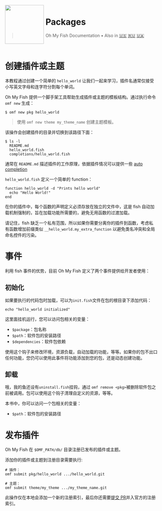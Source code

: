 <img src="https://cdn.rawgit.com/oh-my-fish/oh-my-fish/e4f1c2e0219a17e2c748b824004c8d0b38055c16/docs/logo.svg" align="left" width="128px" height="128px"/>
<img align="left" width="0" height="128px"/>

# Packages

> Oh My Fish Documentation&nbsp;&bull;&nbsp;Also in
> <a href="../en-US/Packages.md">🇺🇸</a>
> <a href="../ru-RU/Packages.md">🇷🇺</a>
> <a href="../uk-UA/Packages.md">🇺🇦</a>

<br>

# 创建插件或主题

本教程通过创建一个简单的 `hello_world` 让我们一起来学习，插件名通常仅接受小写英文字母和连字符分割每个单词。

Oh My Fish 提供一个脚手架工具帮助生成插件或主题的模板结构。通过执行命令 `omf new` 生成：

```fish
$ omf new pkg hello_world
```

> 使用 `omf new theme my_theme_name` 创建主题模板。

该操作会创建插件的目录并切换到该路径下面：

```
$ ls -l
  README.md
  hello_world.fish
  completions/hello_world.fish
```

通常在 `README.md` 描述插件的工作原理，依据插件情况可以提供一些 [auto completion](http://fishshell.com/docs/current/commands.html#complete)

`hello_world.fish` 定义一个简单的 function：

```fish
function hello_world -d "Prints hello world"
  echo "Hello World!"
end
```

在你的插件中，每个函数的声明定义必须存放在独立的文件中，这是 fish 自动加载机制强制的，旨在加载功能所需要的，避免无用函数的过渡加载。

请记住，fish 缺乏一个私有范围，所以如果你需要分离你的插件到函数，考虑私有函数增加前缀类似 `__hello_world.my_extra_function` 以避免类名冲突和全局命名控件的污染。


# 事件

利用 fish 事件的优势，目前 Oh My Fish 定义了两个事件提供给开发者使用：

## 初始化

如果要执行的代码包时加载，可以为`init.fish`文件在包的根目录下添加代码：

```fish
echo "hello_world initialized"
```

这里面挂机运行，您可以访问包相关的变量：

* `$package`：包名称
* `$path`：软件包的安装路径
* `$dependencies`：软件包依赖

使用这个钩子来修改环境，资源负载，自动加载的功能，等等。如果你的包不出口任何功能，您仍可以使用此事件将功能添加到您的包，还是动态创建功能。

## 卸载

哦，我的鱼还设有`uninstall.fish`挂钩，通过 `omf remove <pkg>`被删除软件包之前被调用。包可以使用这个钩子清理自定义的资源，等等。

本书中，你可以访问一个包相关的变量：
* `$path`：软件包的安装路径


# 发布插件

Oh My Fish 在 `$OMF_PATH/db/` 目录注册已发布的插件或主题。

添加你的插件或主题到注册目录需要执行:

```fish
# 插件：
omf submit pkg/hello_world .../hello_world.git

# 主题：
omf submit theme/my_theme .../my_theme_name.git
```

此操作仅在本地会添加一个新的注册索引，最后你还需要[提交 PR][omf-pulls-link]并入官方的注册索引。


[omf-pulls-link]: https://github.com/oh-my-fish/oh-my-fish/pulls

